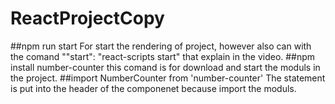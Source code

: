 # ReactProjectCopy
##npm run start
For start the rendering of project, however also can with the comand ""start": "react-scripts start" that explain
in the video.
##npm install number-counter
this comand is for download and start the moduls in the project.
##import NumberCounter from 'number-counter'
The statement is put into the header of the componenet because import the moduls.
